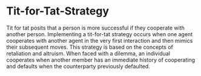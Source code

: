 # Tit-for-Tat-Strategy
Tit for tat posits that a person is more successful if they cooperate with another person. Implementing a tit-for-tat strategy occurs when one agent cooperates with another agent in the very first interaction and then mimics their subsequent moves. This strategy is based on the concepts of retaliation and altruism. When faced with a dilemma, an individual cooperates when another member has an immediate history of cooperating and defaults when the counterparty previously defaulted.
